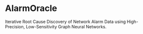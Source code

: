 # AlarmOracle
Iterative Root Cause Discovery of Network Alarm Data using High-Precision, Low-Sensitivity Graph Neural Networks.

